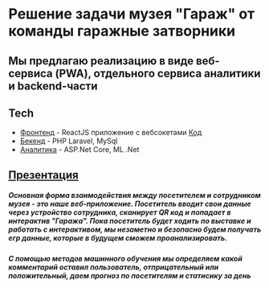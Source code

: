 # Решение задачи музея "Гараж" от команды гаражные затворники
## Мы предлагаю реализацию в виде веб-сервиса (PWA), отдельного сервиса аналитики и backend-части

## Tech

- [Фронтенд](https://best11-mice.surge.sh/#admin) - ReactJS приложение с вебсокетами [Код](https://best11-mice.surge.sh/#admin)
- [Бекенд](https://github.com/maamalama/MTH/tree/back) - PHP Laravel, MySql
- [Аналитика](https://github.com/maamalama/MTH/tree/analysis) - ASP.Net Core, ML .Net

 ## [Презентация](https://github.com/maamalama/MTH/blob/main/%D0%9A%D1%82%D0%BE%20%D1%82%D0%B0%D0%BA%D0%BE%D0%B9%20%D1%8D%D1%82%D0%BE%D1%82%20%D0%B2%D0%B0%D1%88%20%D0%B7%D0%B0%D1%82%D0%B2%D0%BE%D1%80%D0%BD%D0%B8%D0%BA.pdf)


##### Основная форма взаимодействия между посетителем и сотрудником музея - это наше веб-приложение. Посетитель вводит свои данные через устройство сотрудника, сканирует QR код и попадает в интерактив "Гаража". Пока посетитель будет ходить по выставке и работать с интерактивом, мы незаметно и безопасно будем получать егр данные, которые в будущем сможем проанализировать.
##### С помощью методов машинного обучения мы определяем какой комментарий оставил пользователь, отприцательный или положительный, даем прогноз по посетителям и статисику за день
